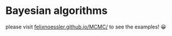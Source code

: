 # Bayesian algorithms
please visit [felixnoessler.github.io/MCMC/](https://felixnoessler.github.io/MCMC/) to see the examples! 😀 
